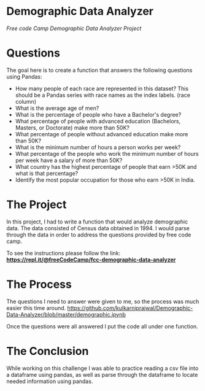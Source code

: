 # Demographic Data Analyzer
*Free code Camp Demographic Data Analyzer Project* 

# Questions
The goal here is to create a function that answers the following questions using Pandas:

 * How many people of each race are represented in this dataset? This should be a Pandas series with race names as the index labels. (race column)
 * What is the average age of men?
 * What is the percentage of people who have a Bachelor's degree?
 * What percentage of people with advanced education (Bachelors, Masters, or Doctorate) make more than 50K?
 * What percentage of people without advanced education make more than 50K?
 * What is the minimum number of hours a person works per week?
 * What percentage of the people who work the minimum number of hours per week have a salary of more than 50K?
 * What country has the highest percentage of people that earn >50K and what is that percentage?
 * Identify the most popular occupation for those who earn >50K in India.


# The Project
In this project, I had to write a function that would analyze demographic data. The data consisted of Census data obtained in 1994. I would parse through the data in order to address the questions provided by free code camp. 

To see the instructions please follow the link: **https://repl.it/@freeCodeCamp/fcc-demographic-data-analyzer**

# The Process
The questions I need to answer were given to me, so the process was much easier this time around. https://github.com/kulkarniprajwal/Demographic-Data-Analyzer/blob/master/demographic.ipynb

Once the questions were all answered I put the code all under one function. 
# The Conclusion 
While working on this challenge I was able to practice reading a csv file into a dataframe using pandas, as well as parse through the dataframe to locate needed information using pandas. 
